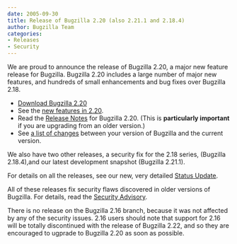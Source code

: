 ```yaml
---
date: 2005-09-30
title: Release of Bugzilla 2.20 (also 2.21.1 and 2.18.4)
author: Bugzilla Team
categories:
- Releases
- Security
---
```


We are proud to announce the release of Bugzilla 2.20, a major new feature release for Bugzilla. Bugzilla 2.20 includes a large number of major new features, and hundreds of small enhancements and bug fixes over Bugzilla 2.18.

*   [Download Bugzilla 2.20](/download/#220)
*   See the [new features in 2.20](/releases/2.20/).
*   Read the [Release Notes](/releases/2.20/) for Bugzilla 2.20\. (This is **particularly important** if you are upgrading from an older version.)
*   See [a list of changes](https://github.com/bugzilla/bugzilla/compare/2.20) between your version of Bugzilla and the current version.

We also have two other releases, a security fix for the 2.18 series, (Bugzilla 2.18.4),and our latest development snapshot (Bugzilla 2.21.1).

For details on all the releases, see our new, very detailed [Status Update](/blog/2005/09/30/status-update).

All of these releases fix security flaws discovered in older versions of Bugzilla. For details, read the [Security Advisory](/security/2.18.3/).

There is no release on the Bugzilla 2.16 branch, because it was not affected by any of the security issues. 2.16 users should note that support for 2.16 will be totally discontinued with the release of Bugzilla 2.22, and so they are encouraged to ugprade to Bugzilla 2.20 as soon as possible.

